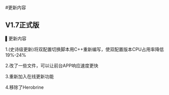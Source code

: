 #更新内容
## V1.7正式版
▌更新内容

1.(史诗级更新)将双配置切换脚本用C++重新编写，使双配置版本CPU占用率降低19%-24%

2.改了一些文件，可以让前台APP响应速度更快

3.重新加入在线更新功能

4.移除了Herobrine
